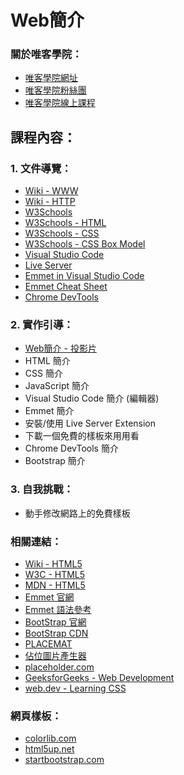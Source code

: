 # Web簡介

### 關於唯客學院：

* [唯客學院網址](http://www.vcdemy.com)
* [唯客學院粉絲團](https://www.facebook.com/KHPYAcademy/)
* [唯客學院線上課程](https://khpy.teachable.com)

## 課程內容：

### 1. 文件導覽：

* [Wiki - WWW](https://en.wikipedia.org/wiki/World_Wide_Web)
* [Wiki - HTTP](https://en.wikipedia.org/wiki/Hypertext_Transfer_Protocol)
* [W3Schools](https://www.w3schools.com/)
* [W3Schools - HTML](https://www.w3schools.com/html/)
* [W3Schools - CSS](https://www.w3schools.com/css/default.asp)
* [W3Schools - CSS Box Model](https://www.w3schools.com/css/css_boxmodel.asp)
* [Visual Studio Code](https://code.visualstudio.com/)
* [Live Server](https://marketplace.visualstudio.com/items?itemName=ritwickdey.LiveServer)
* [Emmet in Visual Studio Code](https://code.visualstudio.com/docs/editor/emmet)
* [Emmet Cheat Sheet](https://docs.emmet.io/cheat-sheet/)
* [Chrome DevTools](https://developer.chrome.com/docs/devtools/)


### 2. 實作引導：

* [Web簡介 - 投影片](https://docs.google.com/presentation/d/1UEPMx0G-MYWW2gHZs0Y93L6XwVVg5S5I0QLVsv4A0y4/edit?usp=sharing)
* HTML 簡介
* CSS 簡介
* JavaScript 簡介
* Visual Studio Code 簡介 (編輯器)
* Emmet 簡介
* 安裝/使用 Live Server Extension
* 下載一個免費的樣板來用用看
* Chrome DevTools 簡介
* Bootstrap 簡介

### 3. 自我挑戰：

* 動手修改網路上的免費樣板

### 相關連結：

* [Wiki - HTML5](https://zh.wikipedia.org/wiki/HTML5)
* [W3C - HTML5](https://dev.w3.org/html5/spec-LC/)
* [MDN - HTML5](https://developer.mozilla.org/en-US/docs/Web/Guide/HTML/HTML5)
* [Emmet 官網](https://emmet.io/)
* [Emmet 語法參考](https://docs.emmet.io/abbreviations/syntax/)
* [BootStrap 官網](https://getbootstrap.com/)
* [BootStrap CDN](https://www.bootstrapcdn.com/)
* [PLACEMAT](https://placem.at/)
* [佔位圖片產生器](https://free.com.tw/placemat/)
* [placeholder.com](https://placeholder.com/)
* [GeeksforGeeks - Web Development](https://www.geeksforgeeks.org/web-development/)
* [web.dev - Learning CSS](https://web.dev/learn/)

### 網頁樣板：

* [colorlib.com](https://colorlib.com/)
* [html5up.net](https://html5up.net/)
* [startbootstrap.com](https://startbootstrap.com/themes)
